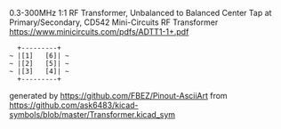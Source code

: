 0.3-300MHz 1:1 RF Transformer, Unbalanced to Balanced Center Tap at Primary/Secondary, CD542
Mini-Circuits RF Transformer
https://www.minicircuits.com/pdfs/ADTT1-1+.pdf


	  +---------+
	~ |[1]   [6]| ~
	~ |[2]   [5]| ~
	~ |[3]   [4]| ~
	  +---------+


generated by https://github.com/FBEZ/Pinout-AsciiArt from https://github.com/ask6483/kicad-symbols/blob/master/Transformer.kicad_sym